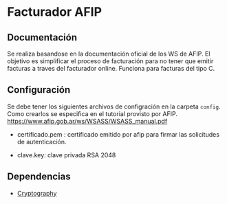 # Facturador AFIP

## Documentación

Se realiza basandose en la documentación oficial de los WS de AFIP.
El objetivo es simplificar el proceso de facturación para no tener que emitir facturas a traves del facturador online. Funciona para facturas del tipo C.

## Configuración

Se debe tener los siguientes archivos de configración en la carpeta `config`. Como crearlos se especifica en el tutorial provisto por AFIP.
https://www.afip.gob.ar/ws/WSASS/WSASS_manual.pdf

- certificado.pem : certificado emitido por afip para firmar las solicitudes de autenticación.

- clave.key: clave privada RSA 2048

## Dependencias

- [Cryptography](https://pypi.org/project/cryptography/)
